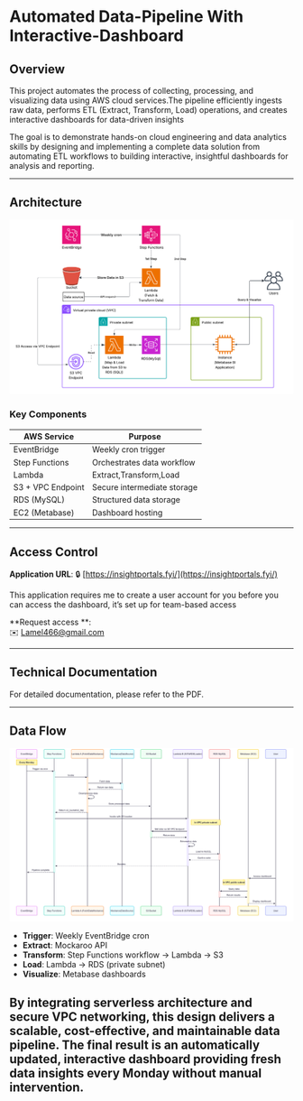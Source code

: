 # Automated Data-Pipeline With Interactive-Dashboard 

## Overview  
This project automates the process of collecting, processing, and visualizing data using AWS cloud services.The pipeline efficiently ingests raw data, performs ETL (Extract, Transform, Load) operations, and creates interactive dashboards for data-driven insights 

The goal is to demonstrate hands-on cloud engineering and data analytics skills by designing and implementing a complete data solution from automating ETL workflows to building interactive, insightful dashboards for analysis and reporting.

---

## Architecture  
![Pipeline Diagram](architecture_diagram.png)


### Key Components  
| AWS Service       | Purpose                                  |  
|-------------------|------------------------------------------|  
| EventBridge       | Weekly cron trigger                      |  
| Step Functions    | Orchestrates data workflow               |  
| Lambda            | Extract,Transform,Load |  
| S3 + VPC Endpoint | Secure intermediate storage              |  
| RDS (MySQL)       | Structured data storage                  |  
| EC2 (Metabase)    | Dashboard hosting                        |  

---

## Access Control  
**Application URL**: 🔒 [https://insightportals.fyi/](https://insightportals.fyi/)  

This application requires me to create a user account for you before you can access the dashboard, it’s set up for team-based access

**Request access **:  
✉️ [Lamel466@gmail.com](mailto:Lamel466@gmail.com)    

---

## Technical Documentation  
For detailed documentation, please refer to the PDF.

---

## Data Flow  
![Process Steps](sequence_diagram.png)

- **Trigger**: Weekly EventBridge cron  
- **Extract**: Mockaroo API   
- **Transform**: Step Functions workflow → Lambda → S3
- **Load**: Lambda → RDS (private subnet)  
- **Visualize**: Metabase dashboards  


By integrating serverless architecture and secure VPC networking, this design delivers a scalable, cost-effective, and maintainable data pipeline. The final result is an automatically updated, interactive dashboard providing fresh data insights every Monday without manual intervention.
---


